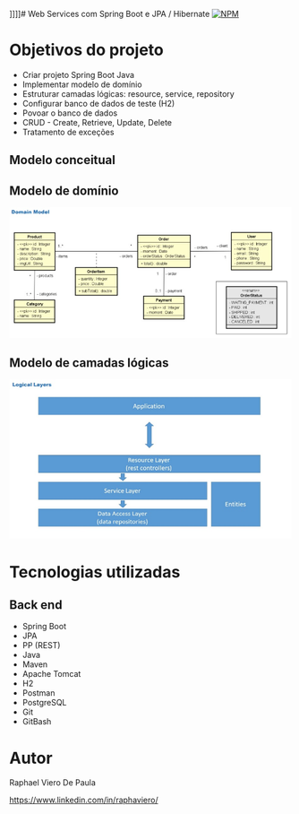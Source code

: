 ]]]]# Web Services com Spring Boot e JPA / Hibernate
[![NPM](https://img.shields.io/npm/l/react)](https://github.com/Raphaviero/Workshop-SpringBoot3-JPA/blob/main/LICENCE) 

# Objetivos do projeto

- Criar projeto Spring Boot Java
- Implementar modelo de domínio
- Estruturar camadas lógicas: resource, service, repository
- Configurar banco de dados de teste (H2)
- Povoar o banco de dados
- CRUD - Create, Retrieve, Update, Delete
- Tratamento de exceções

## Modelo conceitual
## Modelo de domínio
![Modelo Conceitual](https://github.com/Raphaviero/ASSETS/blob/main/SpringBoot%20Assets/Domain%20Model%20Projeto%20Spring.jpg)

## Modelo de camadas lógicas
![Modelo Conceitual](https://github.com/Raphaviero/ASSETS/blob/main/SpringBoot%20Assets/Camada%20Logica%20SpringBoot.jpg)

# Tecnologias utilizadas
## Back end
- Spring Boot
- JPA
- PP (REST)
- Java
- Maven
- Apache Tomcat
- H2
- Postman
- PostgreSQL
- Git
- GitBash


# Autor

Raphael Viero De Paula

https://www.linkedin.com/in/raphaviero/

